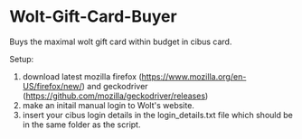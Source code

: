 # Wolt-Gift-Card-Buyer
Buys the maximal wolt gift card within budget in cibus card.

Setup:
  1. download latest mozilla firefox (https://www.mozilla.org/en-US/firefox/new/) and geckodriver (https://github.com/mozilla/geckodriver/releases)
  2. make an initail manual login to Wolt's website.
  3. insert your cibus login details in the login_details.txt file which should be in the same folder as the script.

